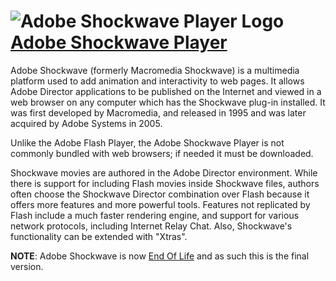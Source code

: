 ﻿# ![Adobe Shockwave Player Logo](https://cdn.jsdelivr.net/gh/pauby/chocopackages/icons/adobeshockwaveplayer.png "Adobe Shockwave Player") [Adobe Shockwave Player](https://chocolatey.org/packages/adobeshockwaveplayer)

Adobe Shockwave (formerly Macromedia Shockwave) is a multimedia platform used to add animation and interactivity to web pages. It allows Adobe Director applications to be published on the Internet and viewed in a web browser on any computer which has the Shockwave plug-in installed. It was first developed by Macromedia, and released in 1995 and was later acquired by Adobe Systems in 2005.

Unlike the Adobe Flash Player, the Adobe Shockwave Player is not commonly bundled with web browsers; if needed it must be downloaded.

Shockwave movies are authored in the Adobe Director environment. While there is support for including Flash movies inside Shockwave files, authors often choose the Shockwave Director combination over Flash because it offers more features and more powerful tools. Features not replicated by Flash include a much faster rendering engine, and support for various network protocols, including Internet Relay Chat. Also, Shockwave's functionality can be extended with "Xtras".

**NOTE**: Adobe Shockwave is now [End Of Life](http://get.adobe.com/shockwave/) and as such this is the final version.</description>
